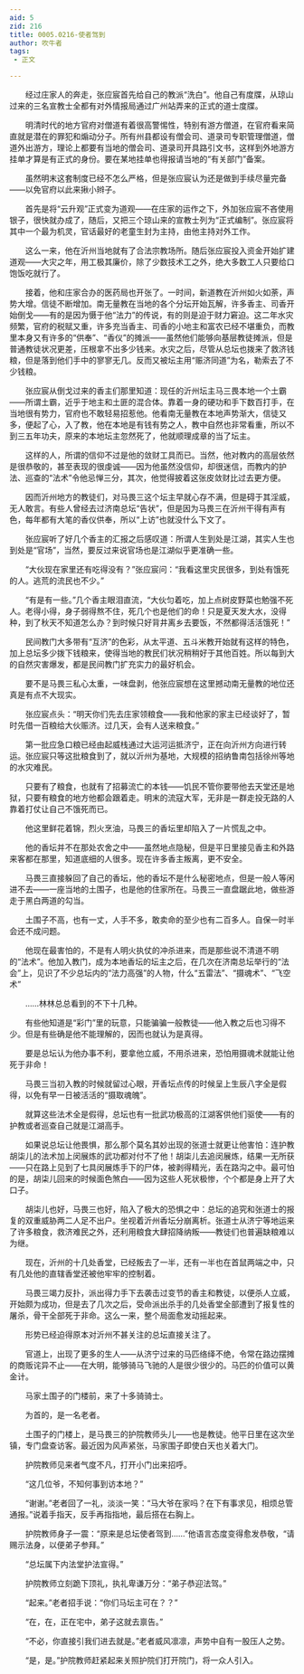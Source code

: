 ```yaml
---
aid: 5
zid: 216
title: 0005.0216-使者驾到
author: 吹牛者
tags: 
 - 正文

---
```




　　经过庄家人的奔走，张应宸首先给自己的教派“洗白”。他自己有度牒，从琼山过来的三名宣教士全都有对外情报局通过广州站弄来的正式的道士度牒。

　　明清时代的地方官府对僧道有着很高警惕性，特别有游方僧道，在官府看来简直就是潜在的罪犯和煽动分子。所有州县都设有僧会司、道录司专职管理僧道，僧道外出游方，理论上都要有当地的僧会司、道录司开具路引文书，这样到外地游方挂单才算是有正式的身份。要在某地挂单也得报请当地的“有关部门”备案。

　　虽然明末这套制度已经不怎么严格，但是张应宸认为还是做到手续尽量完备——以免官府以此来揪小辫子。

　　首先是将“云升观”正式变为道观——在庄家的运作之下，外加张应宸不吝使用银子，很快就办成了，随后，又把三个琼山来的宣教士列为“正式编制”。张应宸将其中一个最为机灵，官话最好的老童生封为主持，由他主持对外工作。

　　这么一来，他在沂州当地就有了合法宗教场所。随后张应宸投入资金开始扩建道观——大灾之年，用工极其廉价，除了少数技术工之外，绝大多数工人只要给口饱饭吃就行了。

　　接着，他和庄家合办的医药局也开张了。一时间，新道教在沂州如火如荼，声势大增。信徒不断增加。南无量教在当地的各个分坛开始瓦解，许多香主、司香开始倒戈——有的是因为慑于他“法力”的传说，有的则是迫于财力窘迫。这二年水灾频繁，官府的税赋又重，许多充当香主、司香的小地主和富农已经不堪重负，而教里本身又有许多的“供奉”、“香仪”的摊派——虽然他们能够向基层教徒摊派，但是普通教徒状况更差，压根拿不出多少钱来。水灾之后，尽管从总坛也拨来了救济钱粮，但是落到他们手中的寥寥无几。反而又被坛主用“赈济同道”为名，勒索去了不少钱粮。

　　张应宸从倒戈过来的香主们那里知道：现任的沂州坛主马三畏本地一个土霸——所谓土霸，近乎于地主和土匪的混合体。靠着一身的硬功和手下数百打手，在当地很有势力，官府也不敢轻易招惹他。他看南无量教在本地声势渐大，信徒又多，便起了心，入了教，他在本地是有钱有势之人，教中自然也非常看重，所以不到三五年功夫，原来的本地坛主忽然死了，他就顺理成章的当了坛主。

　　这样的人，所谓的信仰不过是他的敛财工具而已。当然，他对教内的高层依然是很恭敬的，甚至表现的很虔诚——因为他虽然没信仰，却很迷信，而教内的护法、巡查的“法术”令他忌惮三分，其次，他觉得披着这张皮敛财比过去更方便。

　　因而沂州地方的教徒们，对马畏三这个坛主早就心存不满，但是碍于其淫威，无人敢言。有些人曾经去过济南总坛“告状”，但是因为马畏三在沂州干得有声有色，每年都有大笔的香仪供奉，所以“上访”也就没什么下文了。

　　张应宸听了好几个香主的汇报之后感叹道：所谓人生到处是江湖，其实人生也到处是“官场”，当然，要反过来说官场也是江湖似乎更准确一些。

　　“大伙现在家里还有吃得没有？”张应宸问：“我看这里灾民很多，到处有饿死的人。逃荒的流民也不少。”

　　“有是有一些。”几个香主眼泪直流，“大伙匀着吃，加上点树皮野菜也勉强不死人。老得小得，身子弱得熬不住，死几个也是他们的命！只是夏天发大水，没得种，到了秋天不知道怎么办？到时候只好背井离乡去要饭，不然都得活活饿死！”

　　民间教门大多带有“互济”的色彩，从太平道、五斗米教开始就有这样的特色，加上总坛多少拨下钱粮来，使得当地的教民们状况稍稍好于其他百姓。所以每到大的自然灾害爆发，都是民间教门扩充实力的最好机会。

　　要不是马畏三私心太重，一味盘剥，他张应宸想在这里撼动南无量教的地位还真是有点不大现实。

　　张应宸点头：“明天你们先去庄家领粮食——我和他家的家主已经谈好了，暂时先借一百粮给大伙赈济。过几天，会有人送来粮食。”

　　第一批应急口粮已经由起威栈通过大运河运抵济宁，正在向沂州方向进行转运。张应宸只等这批粮食到了，就以沂州为基地，大规模的招纳鲁南包括徐州等地的水灾难民。

　　只要有了粮食，也就有了招募流亡的本钱——饥民不管你要带他去天堂还是地狱，只要有粮食的地方他都会跟着走。明末的流寇大军，无非是一群走投无路的人靠着打仗让自己不饿死而已。

　　他这里鲜花着锦，烈火烹油，马畏三的香坛里却陷入了一片慌乱之中。

　　他的香坛并不在那处农舍之中——虽然地点隐秘，但是平日里接见香主和外路来客都在那里，知道底细的人很多。现在许多香主叛离，更不安全。

　　马畏三直接躲回了自己的香坛，他的香坛不是什么秘密地点，但是一般人等闲进不去——一座当地的土围子，也是他的住家所在。马畏三一直盘踞此地，做些游走于黑白两道的勾当。

　　土围子不高，也有一丈，人手不多，敢卖命的至少也有二百多人。自保一时半会还不成问题。

　　他现在最害怕的，不是有人明火执仗的冲杀进来，而是那些说不清道不明的“法术”。他加入教门，成为本地香坛的坛主之后，在几次在济南总坛举行的“法会”上，见识了不少总坛内的“法力高强”的人物，什么“五雷法”、“摄魂术”、“飞空术”

　　……林林总总看到的不下十几种。

　　有些他知道是“彩门”里的玩意，只能骗骗一般教徒——他入教之后也习得不少。但是有些确是他不能理解的，因而也就认为是真得。

　　要是总坛认为他办事不利，要拿他立威，不用杀进来，恐怕用摄魂术就能让他死于非命！

　　马畏三当初入教的时候就留过心眼，开香坛点传的时候呈上生辰八字全是假得，以免有早一日被活活的“摄取魂魄”。

　　就算这些法术全是假得，总坛也有一批武功极高的江湖客供他们驱使——有的护教或者巡查自己就是江湖高手。

　　如果说总坛让他畏惧，那么那个莫名其妙出现的张道士就更让他害怕：连护教胡柒儿的法术加上闵展炼的武功都对付不了他！胡柒儿去追闵展炼，结果一无所获——只在路上见到了七具闵展炼手下的尸体，被剥得精光，丢在路沟之中。最可怕的是，胡柒儿回来的时候面色煞白——因为这些人死状极惨，个个都是身上开了大口子。

　　胡柒儿也好，马畏三也好，陷入了极大的恐惧之中：总坛的追究和张道士的报复的双重威胁两二人足不出户。坐视着沂州香坛分崩离析。张道士从济宁等地运来了许多粮食，救济难民之外，还利用粮食大肆招降纳叛——教徒们也普遍缺粮难以为继。

　　现在，沂州的十几处香堂，已经叛去了一半，还有一半也在首鼠两端之中，只有几处他的直辖香堂还被他牢牢的控制着。

　　马畏三竭力反扑，派出得力手下去袭击过变节的香主和教徒，以便杀人立威，开始颇为成功，但是去了几次之后，受命派出杀手的几处香堂全部遭到了报复性的屠杀，骨干全部死于非命。这么一来，整个局面愈发动摇起来。

　　形势已经迫得原本对沂州不甚关注的总坛直接关注了。

　　官道上，出现了更多的生人——从济宁过来的马匹络绎不绝，令常在路边摆摊的商贩诧异不止——在大明，能够骑马飞驰的人是很少很少的。马匹的价值可以黄金计。

　　马家土围子的门楼前，来了十多骑骑士。

　　为首的，是一名老者。

　　土围子的门楼上，是马畏三的护院教师头儿——也是教徒。他平日里在这次坐镇，专门盘查访客。最近因为风声紧张，马家围子即使白天也关着大门。

　　护院教师见来者气度不凡，打开小门出来招呼。

　　“这几位爷，不知何事到访本地？”

　　“谢谢。”老者回了一礼，淡淡一笑：“马大爷在家吗？在下有事求见，相烦总管通报。”说着手指天，反手再指指地，最后搭在右胸上。

　　护院教师身子一震：“原来是总坛使者驾到……”他语言态度变得愈发恭敬，“请赐示法身，以便弟子参拜。”

　　“总坛属下内法堂护法宣得。”

　　护院教师立刻跪下顶礼，执礼卑谦万分：“弟子恭迎法驾。”

　　“起来。”老者招手说：“你们马坛主可在？？”

　　“在，在，正在宅中，弟子这就去禀告。”

　　“不必，你直接引我们进去就是。”老者威风凛凛，声势中自有一股压人之势。

　　“是，是。”护院教师赶紧起来关照护院们打开院门，将一众人引入。


